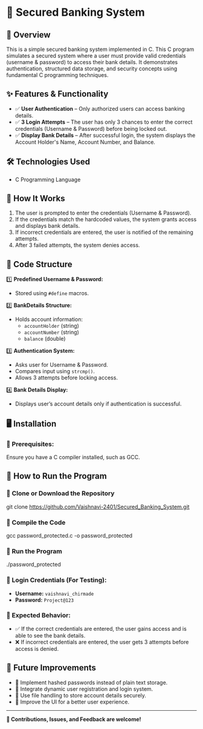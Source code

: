 # 🔐 Secured Banking System

## 📌 Overview
This is a simple secured banking system implemented in C.
This C program simulates a secured system where a user must provide valid credentials (username & password) to access their bank details.
It demonstrates authentication, structured data storage, and security concepts using fundamental C programming techniques.

## ✨ Features & Functionality
- ✅ **User Authentication** – Only authorized users can access banking details.
- ✅ **3 Login Attempts** – The user has only 3 chances to enter the correct credentials (Username & Password) before being locked out.
- ✅ **Display Bank Details** – After successful login, the system displays the Account Holder's Name, Account Number, and Balance.

## 🛠️ Technologies Used
- C Programming Language

## 🚀 How It Works
1. The user is prompted to enter the credentials (Username & Password).
2. If the credentials match the hardcoded values, the system grants access and displays bank details.
3. If incorrect credentials are entered, the user is notified of the remaining attempts.
4. After 3 failed attempts, the system denies access.

## 📌 Code Structure
1️⃣ **Predefined Username & Password:**
   - Stored using `#define` macros.

2️⃣ **BankDetails Structure:**
   - Holds account information:
     - `accountHolder` (string)
     - `accountNumber` (string)
     - `balance` (double)

3️⃣ **Authentication System:**
   - Asks user for Username & Password.
   - Compares input using `strcmp()`.
   - Allows 3 attempts before locking access.

4️⃣ **Bank Details Display:**
   - Displays user’s account details only if authentication is successful.

## 🖥️ Installation
### 🔹 Prerequisites:
Ensure you have a C compiler installed, such as GCC.

## 🚀 How to Run the Program
### 🔹 Clone or Download the Repository  
git clone https://github.com/Vaishnavi-2401/Secured_Banking_System.git

### 🔹 Compile the Code
gcc password_protected.c -o password_protected

### 🔹 Run the Program
./password_protected

### 🔹 Login Credentials (For Testing):
- **Username:** `vaishnavi_chirmade`
- **Password:** `Project@123`

### 🔹 Expected Behavior:
- ✅ If the correct credentials are entered, the user gains access and is able to see the bank details.
- ❌ If incorrect credentials are entered, the user gets 3 attempts before access is denied.

## 🎯 Future Improvements
- 📌 Implement hashed passwords instead of plain text storage.
- 📌 Integrate dynamic user registration and login system.
- 📌 Use file handling to store account details securely.
- 📌 Improve the UI for a better user experience.

---

**📢 Contributions, Issues, and Feedback are welcome!**

